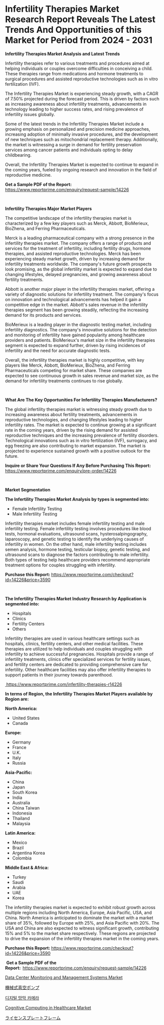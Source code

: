 <p><h1>Infertility Therapies Market Research Report Reveals The Latest Trends And Opportunities of this Market for Period from 2024 - 2031</h1></p><p><strong>Infertility Therapies Market Analysis and Latest Trends</strong></p>
<p><p>Infertility therapies refer to various treatments and procedures aimed at helping individuals or couples overcome difficulties in conceiving a child. These therapies range from medications and hormone treatments to surgical procedures and assisted reproductive technologies such as in vitro fertilization (IVF).</p><p>The Infertility Therapies Market is experiencing steady growth, with a CAGR of 7.50% projected during the forecast period. This is driven by factors such as increasing awareness about infertility treatments, advancements in technology leading to higher success rates, and rising prevalence of infertility issues globally.</p><p>Some of the latest trends in the Infertility Therapies Market include a growing emphasis on personalized and precision medicine approaches, increasing adoption of minimally invasive procedures, and the development of new techniques such as mitochondrial replacement therapy. Additionally, the market is witnessing a surge in demand for fertility preservation services among cancer patients and individuals opting to delay childbearing.</p><p>Overall, the Infertility Therapies Market is expected to continue to expand in the coming years, fueled by ongoing research and innovation in the field of reproductive medicine.</p></p>
<p><strong>Get a Sample PDF of the Report:&nbsp;</strong> <a href="https://www.reportprime.com/enquiry/request-sample/14226">https://www.reportprime.com/enquiry/request-sample/14226</a></p>
<p>&nbsp;</p>
<p><strong>Infertility Therapies Major Market Players</strong></p>
<p><p>The competitive landscape of the infertility therapies market is characterized by a few key players such as Merck, Abbott, BioMerieux, BioZhena, and Ferring Pharmaceuticals. </p><p>Merck is a leading pharmaceutical company with a strong presence in the infertility therapies market. The company offers a range of products and services for the treatment of infertility, including fertility drugs, hormone therapies, and assisted reproductive technologies. Merck has been experiencing steady market growth, driven by increasing demand for infertility treatments worldwide. The company's future growth prospects look promising, as the global infertility market is expected to expand due to changing lifestyles, delayed pregnancies, and growing awareness about fertility treatments.</p><p>Abbott is another major player in the infertility therapies market, offering a variety of diagnostic solutions for infertility treatment. The company's focus on innovation and technological advancements has helped it gain a competitive edge in the market. Abbott's sales revenue in the infertility therapies segment has been growing steadily, reflecting the increasing demand for its products and services.</p><p>BioMerieux is a leading player in the diagnostic testing market, including infertility diagnostics. The company's innovative solutions for the detection and monitoring of infertility have gained popularity among healthcare providers and patients. BioMerieux's market size in the infertility therapies segment is expected to expand further, driven by rising incidences of infertility and the need for accurate diagnostic tests.</p><p>Overall, the infertility therapies market is highly competitive, with key players like Merck, Abbott, BioMerieux, BioZhena, and Ferring Pharmaceuticals competing for market share. These companies are expected to see continuous growth in sales revenue and market size, as the demand for infertility treatments continues to rise globally.</p></p>
<p>&nbsp;</p>
<p><strong>What Are The Key Opportunities For Infertility Therapies Manufacturers?</strong></p>
<p><p>The global infertility therapies market is witnessing steady growth due to increasing awareness about fertility treatments, advancements in reproductive technologies, and changing lifestyles leading to higher infertility rates. The market is expected to continue growing at a significant rate in the coming years, driven by the rising demand for assisted reproductive techniques and the increasing prevalence of fertility disorders. Technological innovations such as in vitro fertilization (IVF), surrogacy, and egg freezing are also contributing to market expansion. The market is projected to experience sustained growth with a positive outlook for the future.</p></p>
<p><strong>Inquire or Share Your Questions If Any Before Purchasing This Report:</strong> <a href="https://www.reportprime.com/enquiry/pre-order/14226">https://www.reportprime.com/enquiry/pre-order/14226</a></p>
<p>&nbsp;</p>
<p><strong>Market Segmentation</strong></p>
<p><strong>The Infertility Therapies Market Analysis by types is segmented into:</strong></p>
<p><ul><li>Female Infertility Testing</li><li>Male Infertility Testing</li></ul></p>
<p><p>Infertility therapies market includes female infertility testing and male infertility testing. Female infertility testing involves procedures like blood tests, hormonal evaluations, ultrasound scans, hysterosalpingography, laparoscopy, and genetic testing to identify the underlying causes of infertility in women. On the other hand, male infertility testing includes semen analysis, hormone testing, testicular biopsy, genetic testing, and ultrasound scans to diagnose the factors contributing to male infertility. Both types of testing help healthcare providers recommend appropriate treatment options for couples struggling with infertility.</p></p>
<p><strong>Purchase this Report:&nbsp;</strong><a href="https://www.reportprime.com/checkout?id=14226&price=3590">https://www.reportprime.com/checkout?id=14226&price=3590</a></p>
<p>&nbsp;</p>
<p><strong>The Infertility Therapies Market Industry Research by Application is segmented into:</strong></p>
<p><ul><li>Hospitals</li><li>Clinics</li><li>Fertility Centers</li><li>Others</li></ul></p>
<p><p>Infertility therapies are used in various healthcare settings such as hospitals, clinics, fertility centers, and other medical facilities. These therapies are utilized to help individuals and couples struggling with infertility to achieve successful pregnancies. Hospitals provide a range of infertility treatments, clinics offer specialized services for fertility issues, and fertility centers are dedicated to providing comprehensive care for infertility. Other healthcare facilities may also offer infertility therapies to support patients in their journey towards parenthood.</p></p>
<p><a href="https://www.reportprime.com/infertility-therapies-r14226">&nbsp;https://www.reportprime.com/infertility-therapies-r14226</a></p>
<p><strong>In terms of Region, the Infertility Therapies Market Players available by Region are:</strong></p>
<p>
    <p> <strong> North America: </strong>
        <ul>
            <li>United States</li>
            <li>Canada</li>
        </ul>
        </p> 
    <p> <strong> Europe: </strong>
        <ul>
            <li>Germany</li>
            <li>France</li>
            <li>U.K.</li>
            <li>Italy</li>
            <li>Russia</li>
        </ul>
        </p> 
    <p> <strong> Asia-Pacific: </strong>
        <ul>
            <li>China</li>
            <li>Japan</li>
            <li>South Korea</li>
            <li>India</li>
            <li>Australia</li>
            <li>China Taiwan</li>
            <li>Indonesia</li>
            <li>Thailand</li>
            <li>Malaysia</li>
        </ul>
        </p> 
    <p> <strong> Latin America: </strong>
        <ul>
            <li>Mexico</li>
            <li>Brazil</li>
            <li>Argentina Korea</li>
            <li>Colombia</li>
        </ul>
        </p> 
    <p> <strong> Middle East & Africa: </strong>
        <ul>
            <li>Turkey</li>
            <li>Saudi</li>
            <li>Arabia</li>
            <li>UAE</li>
            <li>Korea</li>
        </ul>
    </p>
    </p>
<p><p>The infertility therapies market is expected to exhibit robust growth across multiple regions including North America, Europe, Asia Pacific, USA, and China. North America is anticipated to dominate the market with a market share of 35%, followed by Europe with 25%, and Asia Pacific with 20%. The USA and China are also expected to witness significant growth, contributing 15% and 5% to the market share respectively. These regions are projected to drive the expansion of the infertility therapies market in the coming years.</p></p>
<p><strong>Purchase this Report: </strong><a href="https://www.reportprime.com/checkout?id=14226&price=3590">https://www.reportprime.com/checkout?id=14226&price=3590</a></p>
<p>&nbsp;<strong>Get a Sample PDF of the Report:&nbsp;&nbsp;</strong><a href="https://www.reportprime.com/enquiry/request-sample/14226">https://www.reportprime.com/enquiry/request-sample/14226</a></p>
<p><strong></strong></p>
<p><p><a href="https://medium.com/@samirmayert184/global-data-center-monitoring-and-management-systems-industry-research-report-competitive-9197037eb0c6">Data Center Monitoring and Management Systems Market</a></p><p><a href="https://medium.com/@candiceveum_27405/%E6%A9%9F%E6%A2%B0%E5%BC%8F%E7%9C%9F%E7%A9%BA%E3%83%9D%E3%83%B3%E3%83%97%E7%94%A3%E6%A5%AD%E3%81%AE%E5%88%86%E6%9E%90%E3%83%AC%E3%83%9D%E3%83%BC%E3%83%88-%E5%B8%82%E5%A0%B4%E8%A6%8F%E6%A8%A1-%E3%82%B7%E3%82%A7%E3%82%A2-%E3%82%A2%E3%83%97%E3%83%AA%E3%82%B1%E3%83%BC%E3%82%B7%E3%83%A7%E3%83%B3-%E5%9C%B0%E5%9F%9F-%E7%AB%B6%E4%BA%89%E6%88%A6%E7%95%A5%E3%81%AB%E3%82%88%E3%82%8B%E3%83%88%E3%83%AC%E3%83%B3%E3%83%89-2024%E5%B9%B4-2031%E5%B9%B4-f82cb126dd2c">機械式真空ポンプ</a></p><p><a href="https://medium.com/@minimini78678/%EC%A7%80%EC%97%AD-%EB%94%94%EC%A7%80%ED%84%B8-%EB%A7%9D%EB%A7%89-%EC%B9%B4%EB%A9%94%EB%9D%BC-%EC%8B%9C%EC%9E%A5-%EB%B6%84%EC%84%9D-%EB%8F%99%ED%96%A5-%EC%98%88%EC%B8%A1-%EB%B0%8F-%EC%84%B1%EC%9E%A5-%EA%B8%B0%ED%9A%8C-2024-2031-%EC%9D%84-%EB%8B%A4%EB%A3%AC-104-%ED%8E%98%EC%9D%B4%EC%A7%80-%EB%B3%B4%EA%B3%A0%EC%84%9C-d5d30b6f5af2">디지털 망막 카메라</a></p><p><a href="https://github.com/mauripalmi/Market-Research-Report-List-4/blob/main/cognitive-computing-in-healthcare-market.md">Cognitive Computing in Healthcare Market</a></p><p><a href="https://medium.com/@idellamante2023/%E6%AC%A1%E3%81%AE%E6%96%87%E3%82%92%E6%97%A5%E6%9C%AC%E8%AA%9E%E3%81%AB%E7%BF%BB%E8%A8%B3%E3%81%97%E3%81%BE%E3%81%99-%E3%82%B0%E3%83%AD%E3%83%BC%E3%83%90%E3%83%AB%E3%83%8A%E3%83%B3%E3%83%90%E3%83%BC%E3%83%97%E3%83%AC%E3%83%BC%E3%83%88%E3%83%95%E3%83%AC%E3%83%BC%E3%83%A0%E5%B8%82%E5%A0%B4%E3%81%AF-2024%E5%B9%B4%E3%81%8B%E3%82%892031%E5%B9%B4%E3%81%BE%E3%81%A7%E3%81%AE%E6%9C%9F%E9%96%93%E3%81%AB12-%E3%81%AE%E5%B9%B4%E9%96%93%E5%B9%B3%E5%9D%87%E6%88%90%E9%95%B7%E7%8E%87%E3%81%A7%E6%88%90%E9%95%B7%E3%81%99%E3%82%8B%E3%81%A8%E4%BA%88%E6%B8%AC%E3%81%95%E3%82%8C%E3%81%A6%E3%81%84%E3%81%BE%E3%81%99-8c5596a9b033">ライセンスプレートフレーム</a></p></p>